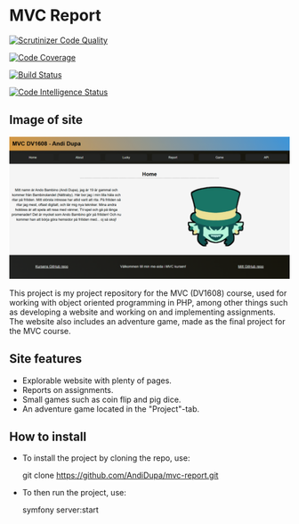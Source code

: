 # MVC Report

[![Scrutinizer Code Quality](https://scrutinizer-ci.com/g/AndiDupa/mvc-report/badges/quality-score.png?b=main)](https://scrutinizer-ci.com/g/AndiDupa/mvc-report/?branch=main)

[![Code Coverage](https://scrutinizer-ci.com/g/AndiDupa/mvc-report/badges/coverage.png?b=main)](https://scrutinizer-ci.com/g/AndiDupa/mvc-report/?branch=main)

[![Build Status](https://scrutinizer-ci.com/g/AndiDupa/mvc-report/badges/build.png?b=main)](https://scrutinizer-ci.com/g/AndiDupa/mvc-report/build-status/main)

[![Code Intelligence Status](https://scrutinizer-ci.com/g/AndiDupa/mvc-report/badges/code-intelligence.svg?b=main)](https://scrutinizer-ci.com/code-intelligence)

## Image of site

![Image of homepage](public/img/homepage.png)

This project is my project repository for the MVC (DV1608) course, used for working with object oriented programming in PHP, among other things such as developing a website and working on and implementing assignments. The website also includes an adventure game, made as the final project for the MVC course.

## Site features

- Explorable website with plenty of pages.
- Reports on assignments.
- Small games such as coin flip and pig dice.
- An adventure game located in the "Project"-tab.

## How to install

- To install the project by cloning the repo, use:

    git clone https://github.com/AndiDupa/mvc-report.git

- To then run the project, use:

    symfony server:start
